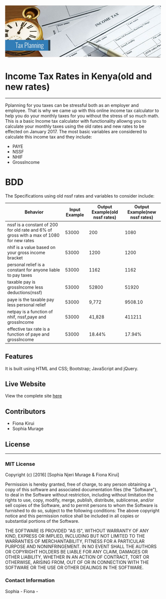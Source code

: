 ![alt text](https://github.com/FionaKirui/Income-tax/blob/gh-pages/images/readme/tax_planning_banner.jpg)
# Income Tax Rates in Kenya(old and new rates)
----------------------------------------------------------------------------------------------------
Pplanning for you taxes can be stressful both as an employer and employee. That is why we came up with this online income tax calculator to help you do your monthly taxes for you without the stress of so much math.
This is a basic Income tax calculator with functionality allowng you to calculate your monthly taxes using the old rates and new rates to be effected on January 2017.
The most basic variables are considered to calculate this income tax and they include: 
 - PAYE
 - NSSF
 - NHIF
 - GrossIncome

# BDD
The Specifications using old nssf rates and variables to consider include:

| Behavior | Input Example | Output Example(old nssf rates) | Output Example(new nssf rates) |
| ---------| ------------- | ------------------------------ | ------------------------------ |
| nssf is a constant of 200 for old rate and 6% of gross with a max of 1080 for new rates | 53000 | 200 | 1080 |
| nhif is a value based on your gross income bracket | 53000 | 1200 | 1200 |
| personal relief is a constant for anyone liable to pay taxes | 53000 | 1162  | 1162 |
| taxable pay is grossIncome less  deductions(nssf) | 53000 | 52800 | 51920 |
| paye is the taxable pay less personal relief | 53000 | 9,772 | 9508.10 |
| netpay is a function of nhif, nssf,paye and grossIncome | 53000 | 41,828 | 411211 |
| effective tax rate is a function of paye and grossIncome | 53000 | 18.44% | 17.94% |

## Features
It is built using HTML and CSS; Bootstrap; JavaScript and jQuery.

## Live Website 
View the complete site [here]()

## Contributors
 - Fiona Kirui
 - Sophia Murage	

## License
---------
### MIT License

Copyright (c) [2016] [Sophia Njeri Murage & Fiona Kirui]

Permission is hereby granted, free of charge, to any person obtaining a copy
of this software and associated documentation files (the "Software"), to deal
in the Software without restriction, including without limitation the rights
to use, copy, modify, merge, publish, distribute, sublicense, and/or sell
copies of the Software, and to permit persons to whom the Software is
furnished to do so, subject to the following conditions:
The above copyright notice and this permission notice shall be included in all
copies or substantial portions of the Software.

THE SOFTWARE IS PROVIDED "AS IS", WITHOUT WARRANTY OF ANY KIND, EXPRESS OR
IMPLIED, INCLUDING BUT NOT LIMITED TO THE WARRANTIES OF MERCHANTABILITY,
FITNESS FOR A PARTICULAR PURPOSE AND NONINFRINGEMENT. IN NO EVENT SHALL THE
AUTHORS OR COPYRIGHT HOLDERS BE LIABLE FOR ANY CLAIM, DAMAGES OR OTHER
LIABILITY, WHETHER IN AN ACTION OF CONTRACT, TORT OR OTHERWISE, ARISING FROM,
OUT OF OR IN CONNECTION WITH THE SOFTWARE OR THE USE OR OTHER DEALINGS IN THE
SOFTWARE.


### Contact Information
Sophia -
Fiona -

